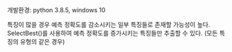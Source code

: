 개발환경: python 3.8.5, windows 10

특징이 많을 경우 예측 정확도를 감소시키는 일부 특징들로 존재할 가능성이 높다.
SelectBest()를 사용하여 예측 정확도를 증가시키는 특징들만 추출할 수 있다.
(모든 특징의 유형의 같은 경우)
